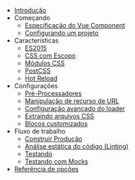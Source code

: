 - [Introdução](README.md)
- Começando
  - [Especificação do Vue Component](start/spec.md)
  - [Configurando um projeto](start/setup.md)
- Características
  - [ES2015](features/es2015.md)
  - [CSS com Escopo](features/scoped-css.md)
  - [Módulos CSS](features/css-modules.md)
  - [PostCSS](features/postcss.md)
  - [Hot Reload](features/hot-reload.md)
- Configurações
  - [Pré-Processadores](configurations/pre-processors.md)
  - [Manipulação de recurso de URL](configurations/asset-url.md)
  - [Configuração avançado do loader](configurations/advanced.md)
  - [Extraindo arquivos CSS](configurations/extract-css.md)
  - [Blocos customizados](configurations/custom-blocks.md)
- Fluxo de trabalho
  - [Construir Produção](workflow/production.md)
  - [Análise estática do código \(Linting\)](workflow/linting.md)
  - [Testando](workflow/testing.md)
  - [Testando com Mocks](workflow/testing-with-mocks.md)
- [Referência de opções](options.md)